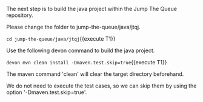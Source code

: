 The next step is to build the java project within the Jump The Queue repository.


Please change the folder to jump-the-queue/java/jtqj.

`cd jump-the-queue/java/jtqj`{{execute T1}}
 
Use the following devon command to build the java project.

`devon mvn clean install -Dmaven.test.skip=true`{{execute T1}}

The maven command 'clean' will clear the target directory beforehand. 

We do not need to execute the test cases, so we can skip them by using the option '-Dmaven.test.skip=true'.

